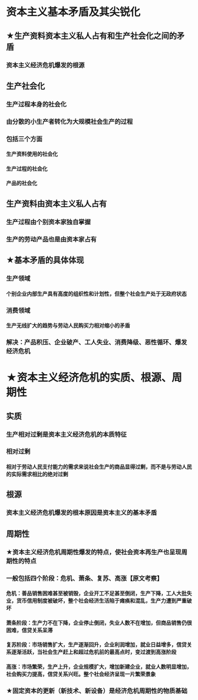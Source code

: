 # 资本主义基本矛盾及其尖锐化
## ★生产资料资本主义私人占有和生产社会化之间的矛盾
### 资本主义经济危机爆发的根源
## 生产社会化
### 生产过程本身的社会化
### 由分散的小生产者转化为大规模社会生产的过程
### 包括三个方面
#### 生产资料使用的社会化
#### 生产过程的社会化
#### 产品的社会化
## 生产资料由资本主义私人占有
### 生产过程由个别资本家独自掌握
### 生产的劳动产品也是由资本家占有
## ★基本矛盾的具体体现
### 生产领域
#### 个别企业内部生产具有高度的组织性和计划性，但整个社会生产处于无政府状态
### 消费领域
#### 生产无线扩大的趋势与劳动人民购买力相对缩小的矛盾
### 解决：产品积压、企业破产、工人失业、消费降级、恶性循环、爆发经济危机
# ★资本主义经济危机的实质、根源、周期性
## 实质
### 生产相对过剩是资本主义经济危机的本质特征
### 相对过剩
#### 相对于劳动人民支付能力的需求来说社会生产的商品显得过剩，而不是与劳动人民的实际需求相比的绝对过剩
## 根源
### 资本主义经济危机爆发的根本原因是资本主义的基本矛盾
## 周期性
### ★资本主义经济危机周期性爆发的特点，使社会资本再生产也呈现周期性的特点
### 一般包括四个阶段：危机、萧条、复苏、高涨【原文考察】
#### 危机：善品销售困难甚至被销毁，企业开工不足甚至倒闭，生产下降，工人大批失业，货币信用制度被破坏，整个社会经济生活陷于瘫痪和混乱，生产力遭到严重破坏
#### 萧条阶段：生产力不在下降，企业停止倒闭，失业人数不在增加，但商品销售仍很困难，信贷关系呆滞
#### 复苏阶段：市场销售扩大，生产逐渐回升，企业利润增加，就业日益增多，信贷关系逐渐活跃，当社会生产赶上和超过危机前的最高点时，变过渡到高涨阶段
#### 高涨：市场繁荣，生产上升，企业规模扩大，增加新建企业，就业人数明显增加，社会购买力提高，信贷关系兴旺。整个社会经济呈现一片繁荣景象
### ★固定资本的更新（新技术、新设备）是经济危机周期性的物质基础